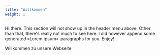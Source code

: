 ```yaml
---
title: "Willkommen"
weight: 1
---
```


Hi there. This section will not show up in the header menu above. Other than that, there's really not much to see here. I did however append some generated »Lorem ipsum«-paragraphs for you. Enjoy!

Willkommen zu unsere Webseite

